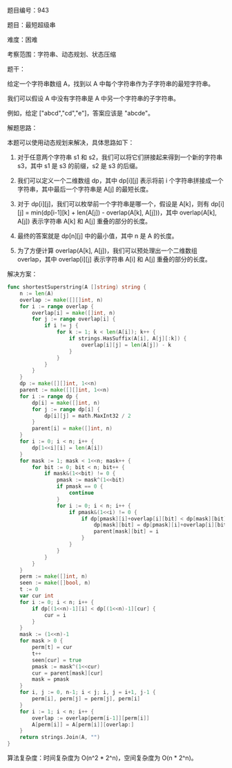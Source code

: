 题目编号：943

题目：最短超级串

难度：困难

考察范围：字符串、动态规划、状态压缩

题干：

给定一个字符串数组 A，找到以 A 中每个字符串作为子字符串的最短字符串。

我们可以假设 A 中没有字符串是 A 中另一个字符串的子字符串。

例如，给定 ["abcd","cd","e"]，答案应该是 "abcde"。

解题思路：

本题可以使用动态规划来解决，具体思路如下：

1. 对于任意两个字符串 s1 和 s2，我们可以将它们拼接起来得到一个新的字符串 s3，其中 s1 是 s3 的前缀，s2 是 s3 的后缀。

2. 我们可以定义一个二维数组 dp，其中 dp[i][j] 表示将前 i 个字符串拼接成一个字符串，其中最后一个字符串是 A[j] 的最短长度。

3. 对于 dp[i][j]，我们可以枚举前一个字符串是哪一个，假设是 A[k]，则有 dp[i][j] = min(dp[i-1][k] + len(A[j]) - overlap(A[k], A[j]))，其中 overlap(A[k], A[j]) 表示字符串 A[k] 和 A[j] 重叠的部分的长度。

4. 最终的答案就是 dp[n][j] 中的最小值，其中 n 是 A 的长度。

5. 为了方便计算 overlap(A[k], A[j])，我们可以预处理出一个二维数组 overlap，其中 overlap[i][j] 表示字符串 A[i] 和 A[j] 重叠的部分的长度。

解决方案：

```go
func shortestSuperstring(A []string) string {
    n := len(A)
    overlap := make([][]int, n)
    for i := range overlap {
        overlap[i] = make([]int, n)
        for j := range overlap[i] {
            if i != j {
                for k := 1; k < len(A[i]); k++ {
                    if strings.HasSuffix(A[i], A[j][:k]) {
                        overlap[i][j] = len(A[j]) - k
                    }
                }
            }
        }
    }
    dp := make([][]int, 1<<n)
    parent := make([][]int, 1<<n)
    for i := range dp {
        dp[i] = make([]int, n)
        for j := range dp[i] {
            dp[i][j] = math.MaxInt32 / 2
        }
        parent[i] = make([]int, n)
    }
    for i := 0; i < n; i++ {
        dp[1<<i][i] = len(A[i])
    }
    for mask := 1; mask < 1<<n; mask++ {
        for bit := 0; bit < n; bit++ {
            if mask&(1<<bit) != 0 {
                pmask := mask^(1<<bit)
                if pmask == 0 {
                    continue
                }
                for i := 0; i < n; i++ {
                    if pmask&(1<<i) != 0 {
                        if dp[pmask][i]+overlap[i][bit] < dp[mask][bit] {
                            dp[mask][bit] = dp[pmask][i]+overlap[i][bit]
                            parent[mask][bit] = i
                        }
                    }
                }
            }
        }
    }
    perm := make([]int, n)
    seen := make([]bool, n)
    t := 0
    var cur int
    for i := 0; i < n; i++ {
        if dp[(1<<n)-1][i] < dp[(1<<n)-1][cur] {
            cur = i
        }
    }
    mask := (1<<n)-1
    for mask > 0 {
        perm[t] = cur
        t++
        seen[cur] = true
        pmask := mask^(1<<cur)
        cur = parent[mask][cur]
        mask = pmask
    }
    for i, j := 0, n-1; i < j; i, j = i+1, j-1 {
        perm[i], perm[j] = perm[j], perm[i]
    }
    for i := 1; i < n; i++ {
        overlap := overlap[perm[i-1]][perm[i]]
        A[perm[i]] = A[perm[i]][overlap:]
    }
    return strings.Join(A, "")
}
```

算法复杂度：时间复杂度为 O(n^2 * 2^n)，空间复杂度为 O(n * 2^n)。